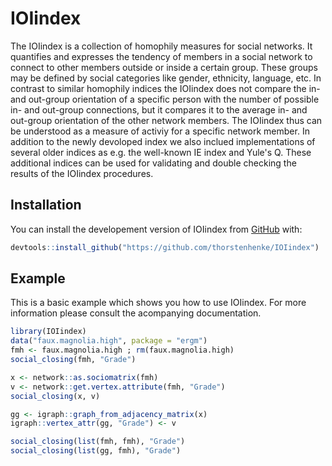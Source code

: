 # IOIindex

The IOIindex is a collection of homophily measures for social networks. It quantifies and  expresses the tendency of members in a social network to connect to other members outside or  inside a certain group. These groups may be defined by social categories like gender,  ethnicity, language, etc. In contrast to similar homophily indices the IOIindex does not compare  the in- and out-group orientation of a specific person with the number of possible in- and out-group  connections, but it compares it to the average in- and out-group orientation of the other  network members. The IOIindex thus can be understood as a measure of activiy for a specific network  member. In addition to the newly devoloped index we also inclued implementations of several older indices  as e.g. the well-known IE index and Yule's Q. These additional indices  can be used for validating  and double checking the results of the IOIindex procedures. 

## Installation

You can install the developement version of IOIindex from [GitHub](https://github.com/thorstenhenke/IOIindex) with:

``` r
devtools::install_github("https://github.com/thorstenhenke/IOIindex")
```

## Example

This is a basic example which shows you how to use IOIindex. For more information please consult the acompanying documentation. 

``` r
library(IOIindex)
data("faux.magnolia.high", package = "ergm")
fmh <- faux.magnolia.high ; rm(faux.magnolia.high)
social_closing(fmh, "Grade")

x <- network::as.sociomatrix(fmh)
v <- network::get.vertex.attribute(fmh, "Grade")
social_closing(x, v)

gg <- igraph::graph_from_adjacency_matrix(x)
igraph::vertex_attr(gg, "Grade") <- v

social_closing(list(fmh, fmh), "Grade")
social_closing(list(gg, fmh), "Grade")
```

